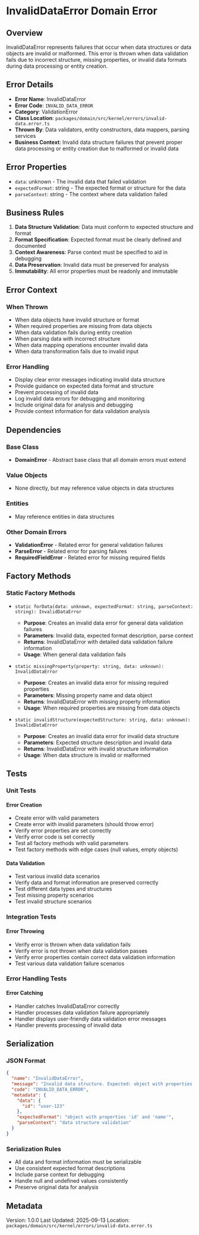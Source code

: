 # InvalidDataError Domain Error

## Overview

InvalidDataError represents failures that occur when data structures or data objects are invalid or malformed. This error is thrown when data validation fails due to incorrect structure, missing properties, or invalid data formats during data processing or entity creation.

## Error Details

- **Error Name**: InvalidDataError
- **Error Code**: `INVALID_DATA_ERROR`
- **Category**: ValidationError
- **Class Location**: `packages/domain/src/kernel/errors/invalid-data.error.ts`
- **Thrown By**: Data validators, entity constructors, data mappers, parsing services
- **Business Context**: Invalid data structure failures that prevent proper data processing or entity creation due to malformed or invalid data

## Error Properties

- `data`: unknown - The invalid data that failed validation
- `expectedFormat`: string - The expected format or structure for the data
- `parseContext`: string - The context where data validation failed

## Business Rules

1. **Data Structure Validation**: Data must conform to expected structure and format
2. **Format Specification**: Expected format must be clearly defined and documented
3. **Context Awareness**: Parse context must be specified to aid in debugging
4. **Data Preservation**: Invalid data must be preserved for analysis
5. **Immutability**: All error properties must be readonly and immutable

## Error Context

### When Thrown

- When data objects have invalid structure or format
- When required properties are missing from data objects
- When data validation fails during entity creation
- When parsing data with incorrect structure
- When data mapping operations encounter invalid data
- When data transformation fails due to invalid input

### Error Handling

- Display clear error messages indicating invalid data structure
- Provide guidance on expected data format and structure
- Prevent processing of invalid data
- Log invalid data errors for debugging and monitoring
- Include original data for analysis and debugging
- Provide context information for data validation analysis

## Dependencies

### Base Class

- **DomainError** - Abstract base class that all domain errors must extend

### Value Objects

- None directly, but may reference value objects in data structures

### Entities

- May reference entities in data structures

### Other Domain Errors

- **ValidationError** - Related error for general validation failures
- **ParseError** - Related error for parsing failures
- **RequiredFieldError** - Related error for missing required fields

## Factory Methods

### Static Factory Methods

- `static forData(data: unknown, expectedFormat: string, parseContext: string): InvalidDataError`

  - **Purpose**: Creates an invalid data error for general data validation failures
  - **Parameters**: Invalid data, expected format description, parse context
  - **Returns**: InvalidDataError with detailed data validation failure information
  - **Usage**: When general data validation fails

- `static missingProperty(property: string, data: unknown): InvalidDataError`

  - **Purpose**: Creates an invalid data error for missing required properties
  - **Parameters**: Missing property name and data object
  - **Returns**: InvalidDataError with missing property information
  - **Usage**: When required properties are missing from data objects

- `static invalidStructure(expectedStructure: string, data: unknown): InvalidDataError`
  - **Purpose**: Creates an invalid data error for invalid data structure
  - **Parameters**: Expected structure description and invalid data
  - **Returns**: InvalidDataError with invalid structure information
  - **Usage**: When data structure is invalid or malformed

## Tests

### Unit Tests

#### Error Creation

- Create error with valid parameters
- Create error with invalid parameters (should throw error)
- Verify error properties are set correctly
- Verify error code is set correctly
- Test all factory methods with valid parameters
- Test factory methods with edge cases (null values, empty objects)

#### Data Validation

- Test various invalid data scenarios
- Verify data and format information are preserved correctly
- Test different data types and structures
- Test missing property scenarios
- Test invalid structure scenarios

### Integration Tests

#### Error Throwing

- Verify error is thrown when data validation fails
- Verify error is not thrown when data validation passes
- Verify error properties contain correct data validation information
- Test various data validation failure scenarios

### Error Handling Tests

#### Error Catching

- Handler catches InvalidDataError correctly
- Handler processes data validation failure appropriately
- Handler displays user-friendly data validation error messages
- Handler prevents processing of invalid data

## Serialization

### JSON Format

```json
{
  "name": "InvalidDataError",
  "message": "Invalid data structure. Expected: object with properties 'id' and 'name'",
  "code": "INVALID_DATA_ERROR",
  "metadata": {
    "data": {
      "id": "user-123"
    },
    "expectedFormat": "object with properties 'id' and 'name'",
    "parseContext": "data structure validation"
  }
}
```

### Serialization Rules

- All data and format information must be serializable
- Use consistent expected format descriptions
- Include parse context for debugging
- Handle null and undefined values consistently
- Preserve original data for analysis

## Metadata

Version: 1.0.0
Last Updated: 2025-09-13
Location: `packages/domain/src/kernel/errors/invalid-data.error.ts`
